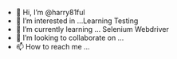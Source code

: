 - 👋 Hi, I’m @harry81ful
- 👀 I’m interested in ...Learning Testing
- 🌱 I’m currently learning ... Selenium Webdriver
- 💞️ I’m looking to collaborate on ...
- 📫 How to reach me ...

<!---
harry81ful/harry81ful is a ✨ special ✨ repository because its `README.md` (this file) appears on your GitHub profile.
You can click the Preview link to take a look at your changes.
--->

